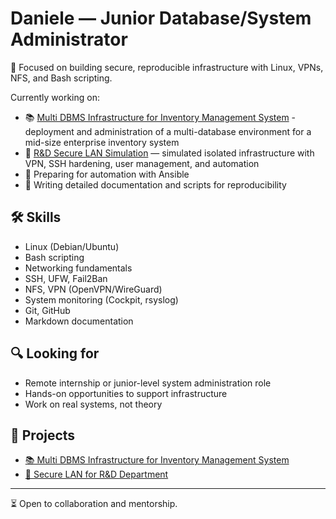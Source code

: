 # Daniele — Junior Database/System Administrator 

🎯 Focused on building secure, reproducible infrastructure with Linux, VPNs, NFS, and Bash scripting.

Currently working on:
- 📚 [Multi DBMS Infrastructure for Inventory Management System](https://github.com/DanieleSetti/Multi-DBMS-Infrastructure-for-Inventory-Management-System) - deployment and administration of a multi-database environment for a mid-size enterprise inventory system
- 🧪 [R&D Secure LAN Simulation](https://github.com/DanieleSetti/isolated-rnd-lab) — simulated isolated infrastructure with VPN, SSH hardening, user management, and automation
- 🚧 Preparing for automation with Ansible
- 📘 Writing detailed documentation and scripts for reproducibility

## 🛠️ Skills
- Linux (Debian/Ubuntu)
- Bash scripting
- Networking fundamentals
- SSH, UFW, Fail2Ban
- NFS, VPN (OpenVPN/WireGuard)
- System monitoring (Cockpit, rsyslog)
- Git, GitHub
- Markdown documentation

## 🔍 Looking for
- Remote internship or junior-level system administration role
- Hands-on opportunities to support infrastructure
- Work on real systems, not theory

## 📂 Projects
- [📚 Multi DBMS Infrastructure for Inventory Management System](https://github.com/DanieleSetti/Multi-DBMS-Infrastructure-for-Inventory-Management-System)
- [🔐 Secure LAN for R&D Department](https://github.com/DanieleSetti/isolated-rnd-lab)

---
⏳ Open to collaboration and mentorship.

